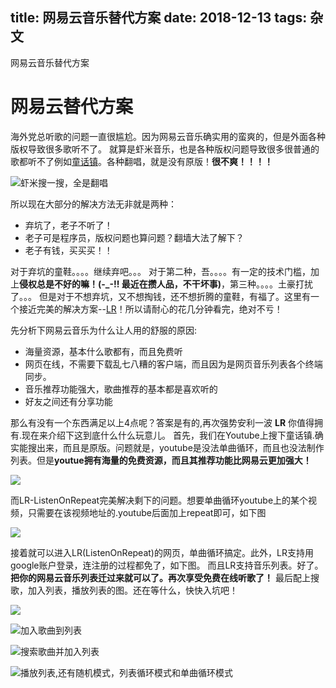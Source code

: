 title: 网易云音乐替代方案
date: 2018-12-13
tags: 杂文
---
网易云音乐替代方案
<!--more-->

<script type="text/javascript" src="http://cdn.mathjax.org/mathjax/latest/MathJax.js?config=TeX-AMS-MML_HTMLorMML"></script>
<script type="text/x-mathjax-config">
MathJax.Hub.Config({
  TeX: { equationNumbers: { autoNumber: "AMS" } }
});
</script>

# 网易云替代方案
海外党总听歌的问题一直很尴尬。因为网易云音乐确实用的蛮爽的，但是外面各种版权导致很多歌听不了。
就算是虾米音乐，也是各种版权问题导致很多很普通的歌都听不了例如[童话镇](https://www.xiami.com/search?key=%E7%AB%A5%E8%AF%9D%E9%95%87)。各种翻唱，就是没有原版！**很不爽！！！！**

![虾米搜一搜，全是翻唱](https://i.ibb.co/FDHS30F/image.png)


所以现在大部分的解决方法无非就是两种：
* 弃坑了，老子不听了！
* 老子可是程序员，版权问题也算问题？翻墙大法了解下？
* 老子有钱，买买买！！

对于弃坑的童鞋。。。。继续弃吧。。。 对于第二种，吾。。。。有一定的技术门槛，加上**侵权总是不好的嘛！(-_-!! 最近在攒人品，不干坏事)**，第三种。。。。土豪打扰了。。。
但是对于不想弃坑，又不想掏钱，还不想折腾的童鞋，有福了。这里有一个接近完美的解决方案--[LR](listenonrepeat.com)！所以请耐心的花几分钟看完，绝对不亏！

先分析下网易云音乐为什么让人用的舒服的原因:
* 海量资源，基本什么歌都有，而且免费听
* 网页在线，不需要下载乱七八糟的客户端，而且因为是网页音乐列表各个终端同步。
* 音乐推荐功能强大，歌曲推荐的基本都是喜欢听的
* 好友之间还有分享功能

那么有没有一个东西满足以上4点呢？答案是有的,再次强势安利一波 **LR** 你值得拥有.现在来介绍下这到底什么什么玩意儿。
首先，我们在Youtube上搜下童话镇.确实能搜出来，而且是原版。问题就是，youtube是没法单曲循环，而且也没法制作列表。但是**youtue拥有海量的免费资源，而且其推荐功能比网易云更加强大！**

![](https://i.ibb.co/nbLNXLv/image.png)

而LR-ListenOnRepeat完美解决剩下的问题。想要单曲循环youtube上的某个视频，只需要在该视频地址的.youtube后面加上repeat即可，如下图

![](https://i.ibb.co/vBXYrtz/image.png)

接着就可以进入LR(ListenOnRepeat)的网页，单曲循环搞定。此外，LR支持用google账户登录，连注册的过程都免了，如下图。
而且LR支持音乐列表。好了。**把你的网易云音乐列表迁过来就可以了。再次享受免费在线听歌了！** 最后配上搜歌，加入列表，播放列表的图。还在等什么，快快入坑吧！

![](https://i.ibb.co/0tbQWZG/image.png)

![加入歌曲到列表](https://i.ibb.co/WKzSFxt/image.png)

![搜索歌曲并加入列表](https://i.ibb.co/p2VL5Zc/image.png)

![播放列表,还有随机模式，列表循环模式和单曲循环模式](https://i.ibb.co/zP19mqv/image.png)
